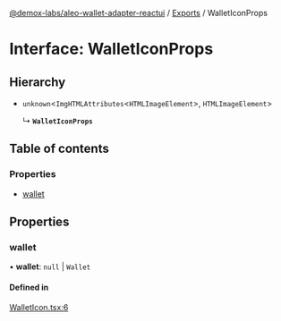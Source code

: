 [@demox-labs/aleo-wallet-adapter-reactui](../README.md) / [Exports](../modules.md) / WalletIconProps

# Interface: WalletIconProps

## Hierarchy

- `unknown`<`ImgHTMLAttributes`<`HTMLImageElement`\>, `HTMLImageElement`\>

  ↳ **`WalletIconProps`**

## Table of contents

### Properties

- [wallet](WalletIconProps.md#wallet)

## Properties

### wallet

• **wallet**: ``null`` \| `Wallet`

#### Defined in

[WalletIcon.tsx:6](https://github.com/demox-labs/aleo-wallet-adapter/blob/6db9271/packages/ui/src/WalletIcon.tsx#L6)

